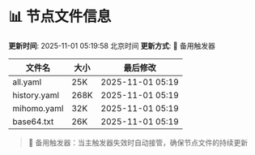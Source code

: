 # 📊 节点文件信息

**更新时间**: 2025-11-01 05:19:58 北京时间
**更新方式**: 🔄 备用触发器

| 文件名 | 大小 | 最后修改 |
|--------|------|----------|
| all.yaml | 25K | 2025-11-01 05:19 |
| history.yaml | 268K | 2025-11-01 05:19 |
| mihomo.yaml | 32K | 2025-11-01 05:19 |
| base64.txt | 26K | 2025-11-01 05:19 |

> 🔄 备用触发器：当主触发器失效时自动接管，确保节点文件的持续更新
